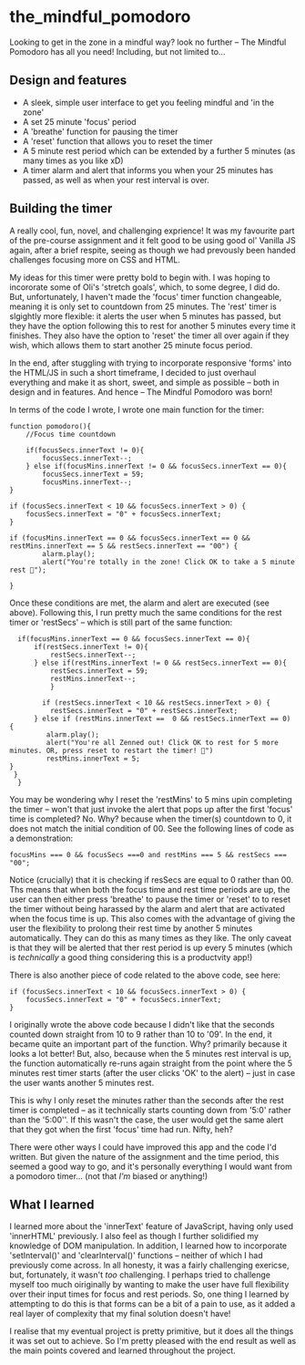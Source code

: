 # the_mindful_pomodoro

Looking to get in the zone in a mindful way? look no further – The Mindful Pomodoro has all you need! Including, but not limited to...

## Design and features

- A sleek, simple user interface to get you feeling mindful and 'in the zone'
- A set 25 minute 'focus' period
- A 'breathe' function for pausing the timer
- A 'reset' function that allows you to reset the timer
- A 5 minute rest period which can be extended by a further 5 minutes (as many times as you like xD)
- A timer alarm and alert that informs you when your 25 minutes has passed, as well as when your rest interval is over.

## Building the timer

A really cool, fun, novel, and challenging exprience! It was my favourite part of the pre-course assignment and it felt good to be using good ol' Vanilla JS again, after a brief respite, seeing as though we had prevously been handed challenges focusing more on CSS and HTML.

My ideas for this timer were pretty bold to begin with. I was hoping to incororate some of Oli's 'stretch goals', which, to some degree, I did do. But, unfortunately, I haven't made the 'focus' timer function changeable, meaning it is only set to countdown from 25 minutes. The 'rest' timer is slgightly more flexible: it alerts the user when 5 minutes has passed, but they have the option following this to rest for another 5 minutes every time it finishes. They also have the option to 'reset' the timer all over again if they wish, which allows them to start another 25 minute focus period. 

In the end, after stuggling with trying to incorporate responsive 'forms' into the HTML/JS in such a short timeframe, I decided to just overhaul everything and make it as short, sweet, and simple as possible – both in design and in features. And hence – The Mindful Pomodoro was born!

In terms of the code I wrote, I wrote one main function for the timer:

```
function pomodoro(){
    //Focus time countdown

    if(focusSecs.innerText != 0){
        focusSecs.innerText--;
    } else if(focusMins.innerText != 0 && focusSecs.innerText == 0){
        focusSecs.innerText = 59;
        focusMins.innerText--;
}

if (focusSecs.innerText < 10 && focusSecs.innerText > 0) {
    focusSecs.innerText = "0" + focusSecs.innerText;
}

if (focusMins.innerText == 0 && focusSecs.innerText == 0 && restMins.innerText == 5 && restSecs.innerText == "00") {
        alarm.play();
        alert("You're totally in the zone! Click OK to take a 5 minute rest 🧘");

}

```

Once these conditions are met, the alarm and alert are executed (see above). Following this, I run pretty much the same conditions for the rest timer or 'restSecs' – which is still part of the same function:

```
  if(focusMins.innerText == 0 && focusSecs.innerText == 0){
      if(restSecs.innerText != 0){
          restSecs.innerText--;
      } else if(restMins.innerText != 0 && restSecs.innerText == 0){
          restSecs.innerText = 59;
          restMins.innerText--;
          }  
          
        if (restSecs.innerText < 10 && restSecs.innerText > 0) {
          restSecs.innerText = "0" + restSecs.innerText;
      } else if (restMins.innerText ==  0 && restSecs.innerText == 0)  {
         alarm.play();
         alert("You're all Zenned out! Click OK to rest for 5 more minutes. OR, press reset to restart the timer! 🙏")
         restMins.innerText = 5;
}
 }
  }
```

You may be wondering why I reset the 'restMins' to 5 mins upin completing the timer – won't that just invoke the alert that pops up after the first 'focus' time is completed? No. Why? because when the timer(s) countdown to 0, it does not match the initial condition of 00. See the following lines of code as a demonstration:

```
focusMins === 0 && focusSecs ===0 and restMins === 5 && restSecs === "00";
```

Notice (crucially) that it is checking if resSecs are equal to 0 rather than 00. Ths means that when both the focus time and rest time periods are up, the user can then either press 'breathe' to pause the timer or 'reset' to to reset the timer without being harassed by the alarm and alert that are activated when the focus time is up. This also comes with the advantage of giving the user the flexibility to prolong their rest time by another 5 minutes automatically. They can do this as many times as they like. The only caveat is that they will be alerted that ther rest period is up every 5 minutes (which is *technically* a good thing considering this is a productvity app!)

There is also another piece of code related to the above code, see here:

```
if (focusSecs.innerText < 10 && focusSecs.innerText > 0) {
    focusSecs.innerText = "0" + focusSecs.innerText;
}
```

I originally wrote the above code because I didn't like that the seconds counted down straight from 10 to 9 rather than 10 to '09'. In the end, it became quite an important part of the function. Why? primarily because it looks a lot better! But, also, because when the 5 minutes rest interval is up, the function automatically re-runs again straight from the point where the 5 minutes rest timer starts (after the user clicks 'OK' to the alert) – just in case the user wants another 5 minutes rest. 

This is why I only reset the minutes rather than the seconds after the rest timer is completed – as it technically starts counting down from '5:0' rather than the '5:00''. If this wasn't the case, the user would get the same alert that they got when the first 'focus' time had run. Nifty, heh?

There were other ways I could have improved this app and the code I'd written. But given the nature of the assignment and the time period, this seemed a good way to go, and it's personally everything I would want from a pomodoro timer... (not that *I'm* biased or anything!)


## What I learned

I learned more about the 'innerText' feature of JavaScript, having only used 'innerHTML' previously. I also feel as though I further solidified my knowledge of DOM manipulation. In addition, I learned how to incorporate 'setInterval()' and 'clearInterval()' functions – neither of which I had previously come across. In all honesty, it was a fairly challenging exericse, but, fortunately, it wasn't *too* challenging. I perhaps tried to challenge myself too much oiriginally by wanting to make the user have full flexibility over their input times for focus and rest periods. So, one thing I learned by attempting to do this is that forms can be a bit of a pain to use, as it added a real layer of complexity that my final solution doesn't have! 

I realise that my eventual project is pretty primitive, but it does all the things it was set out to achieve. So I'm pretty pleased with the end result as well as the main points covered and learned throughout the project.
